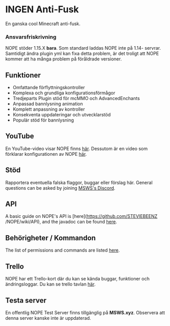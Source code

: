# INGEN Anti-Fusk

En ganska cool Minecraft anti-fusk.

### Ansvarsfriskrivning

NOPE stöder 1.15.X **bara**. Som standard laddas NOPE inte på 1.14- servrar.
Samtidigt ändra plugin yml kan fixa detta problem, är det troligt att NOPE
kommer att ha många problem på föråldrade versioner.

## Funktioner

- Omfattande förflyttningskontroller
- Komplexa och grundliga konfigurationsförmågor
- Tredjeparts Plugin stöd för mcMMO och AdvancedEnchants
- Anpassad bannlysning animation
- Komplett anpassning av kontroller
- Konsekventa uppdateringar och utvecklarstöd
- Populär stöd för bannlysning

## YouTube

En YouTube-video visar NOPE finns
[här](https://www.youtube.com/watch?v=QNumBz-Phwg). Dessutom är en video som
förklarar konfigurationen av NOPE
[här](https://www.youtube.com/watch?v=XVuXKsJEAkQ).

## Stöd

Rapportera eventuella falska flaggor, buggar eller förslag här. General
questions can be asked by joining
[MSWS's Discord](https://nope.msws.xyz/discord).

## API

A basic guide on NOPE's API is \[here\](https://github.com/STEVIEBEENZ
/NOPE/wiki/API), and the javadoc can be found [here](http://docs.msws.xyz).

## Behörigheter / Kommandon

The list of permissions and commands are listed
[here](https://github.com/STEVIEBEENZ/NOPE/wiki/Permissions).

## Trello

NOPE har ett Trello-kort där du kan se kända buggar, funktioner och
ändringsloggar. Du kan se trello tavlan [här](https://nope.msws.xyz/trello).

## Testa server

En offentlig NOPE Test Server finns tillgänglig på **MSWS.xyz**. Observera att
denna server kanske inte är uppdaterad.
